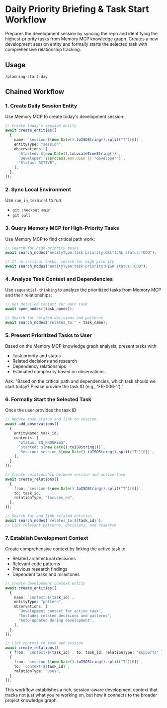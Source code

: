 # Daily Priority Briefing & Task Start Workflow

Prepares the development session by syncing the repo and identifying the highest-priority tasks from Memory MCP knowledge graph. Creates a new development session entity and formally starts the selected task with comprehensive relationship tracking.

## Usage

`/planning-start-day`

## Chained Workflow

### 1. Create Daily Session Entity

Use Memory MCP to create today's development session:

```typescript
// Create today's session entity
await create_entities([
  {
    name: `session-${new Date().toISOString().split("T")[0]}`,
    entityType: "session",
    observations: [
      `Started: ${new Date().toLocaleTimeString()}`,
      `Developer: ${process.env.USER || "developer"}`,
      "Status: ACTIVE",
    ],
  },
]);
```

### 2. Sync Local Environment

Use `run_in_terminal` to run:

- `git checkout main`
- `git pull`

### 3. Query Memory MCP for High-Priority Tasks

Use Memory MCP to find critical path work:

```typescript
// Search for high-priority tasks
await search_nodes("entityType:task priority:CRITICAL status:TODO");

// If no critical tasks, search for high priority
await search_nodes("entityType:task priority:HIGH status:TODO");
```

### 4. Analyze Task Context and Dependencies

Use `sequential-thinking` to analyze the prioritized tasks from Memory MCP and their relationships:

```typescript
// Get detailed context for each task
await open_nodes([task_names]);

// Search for related decisions and patterns
await search_nodes("relates_to:" + task_name);
```

### 5. Present Prioritized Tasks to User

Based on the Memory MCP knowledge graph analysis, present tasks with:

- Task priority and status
- Related decisions and research
- Dependency relationships
- Estimated complexity based on observations

Ask: "Based on the critical path and dependencies, which task should we start today? Please provide the task ID (e.g., 'FR-006-1')."

### 6. Formally Start the Selected Task

Once the user provides the task ID:

```typescript
// Update task status and link to session
await add_observations([
  {
    entityName: task_id,
    contents: [
      "Status: IN_PROGRESS",
      `Started: ${new Date().toISOString()}`,
      `Session: session-${new Date().toISOString().split("T")[0]}`,
    ],
  },
]);

// Create relationship between session and active task
await create_relations([
  {
    from: `session-${new Date().toISOString().split("T")[0]}`,
    to: task_id,
    relationType: "focuses_on",
  },
]);

// Search for and link related entities
await search_nodes(`relates_to:${task_id}`);
// Link relevant patterns, decisions, and research
```

### 7. Establish Development Context

Create comprehensive context by linking the active task to:

- Related architectural decisions
- Relevant code patterns
- Previous research findings
- Dependent tasks and milestones

```typescript
// Create development context entity
await create_entities([
  {
    name: `context-${task_id}`,
    entityType: "pattern",
    observations: [
      "Development context for active task",
      "Includes related decisions and patterns",
      "Auto-updated during development",
    ],
  },
]);

// Link context to task and session
await create_relations([
  { from: `context-${task_id}`, to: task_id, relationType: "supports" },
  {
    from: `session-${new Date().toISOString().split("T")[0]}`,
    to: `context-${task_id}`,
    relationType: "uses",
  },
]);
```

This workflow establishes a rich, session-aware development context that tracks not just what you're working on, but how it connects to the broader project knowledge graph.
